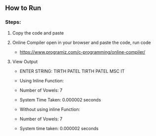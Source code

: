 ## How to Run

### Steps:

1. Copy the code and paste
   
2. Online Compiler open in your browser and paste the code, run code
    - https://www.programiz.com/c-programming/online-compiler/

3. View Output
    - ENTER STRING: TIRTH PATEL TIRTH PATEL MSC IT
    - Using Inline Function:
    - Number of Vowels: 7
    - System Time Taken: 0.000002 seconds

    - Without using inline Function:
    - Number of Vowels: 7
    - System time taken: 0.000002 seconds

